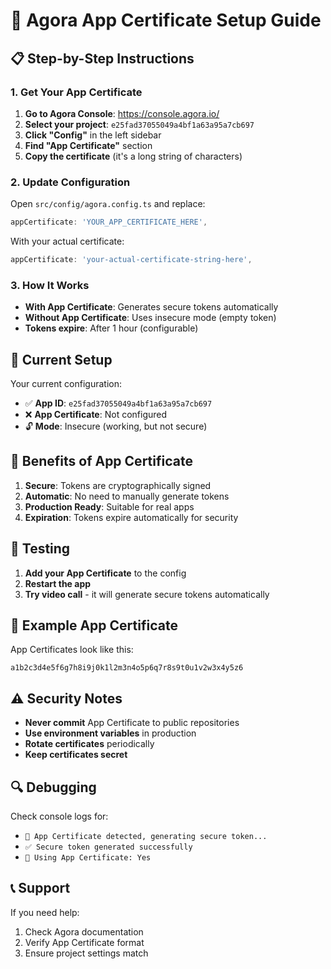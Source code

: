 # 🔐 Agora App Certificate Setup Guide

## 📋 **Step-by-Step Instructions**

### **1. Get Your App Certificate**

1. **Go to Agora Console**: https://console.agora.io/
2. **Select your project**: `e25fad37055049a4bf1a63a95a7cb697`
3. **Click "Config"** in the left sidebar
4. **Find "App Certificate"** section
5. **Copy the certificate** (it's a long string of characters)

### **2. Update Configuration**

Open `src/config/agora.config.ts` and replace:

```typescript
appCertificate: 'YOUR_APP_CERTIFICATE_HERE',
```

With your actual certificate:

```typescript
appCertificate: 'your-actual-certificate-string-here',
```

### **3. How It Works**

- **With App Certificate**: Generates secure tokens automatically
- **Without App Certificate**: Uses insecure mode (empty token)
- **Tokens expire**: After 1 hour (configurable)

## 🔧 **Current Setup**

Your current configuration:
- ✅ **App ID**: `e25fad37055049a4bf1a63a95a7cb697`
- ❌ **App Certificate**: Not configured
- 🔓 **Mode**: Insecure (working, but not secure)

## 🎯 **Benefits of App Certificate**

1. **Secure**: Tokens are cryptographically signed
2. **Automatic**: No need to manually generate tokens
3. **Production Ready**: Suitable for real apps
4. **Expiration**: Tokens expire automatically for security

## 🚀 **Testing**

1. **Add your App Certificate** to the config
2. **Restart the app**
3. **Try video call** - it will generate secure tokens automatically

## 📝 **Example App Certificate**

App Certificates look like this:
```
a1b2c3d4e5f6g7h8i9j0k1l2m3n4o5p6q7r8s9t0u1v2w3x4y5z6
```

## ⚠️ **Security Notes**

- **Never commit** App Certificate to public repositories
- **Use environment variables** in production
- **Rotate certificates** periodically
- **Keep certificates secret**

## 🔍 **Debugging**

Check console logs for:
- `🔐 App Certificate detected, generating secure token...`
- `✅ Secure token generated successfully`
- `🔐 Using App Certificate: Yes`

## 📞 **Support**

If you need help:
1. Check Agora documentation
2. Verify App Certificate format
3. Ensure project settings match 